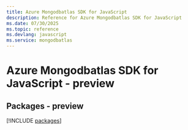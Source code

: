 ```yaml
---
title: Azure Mongodbatlas SDK for JavaScript
description: Reference for Azure Mongodbatlas SDK for JavaScript
ms.date: 07/30/2025
ms.topic: reference
ms.devlang: javascript
ms.service: mongodbatlas
---
```

# Azure Mongodbatlas SDK for JavaScript - preview
## Packages - preview
[!INCLUDE [packages](mongodbatlas-index.md)]